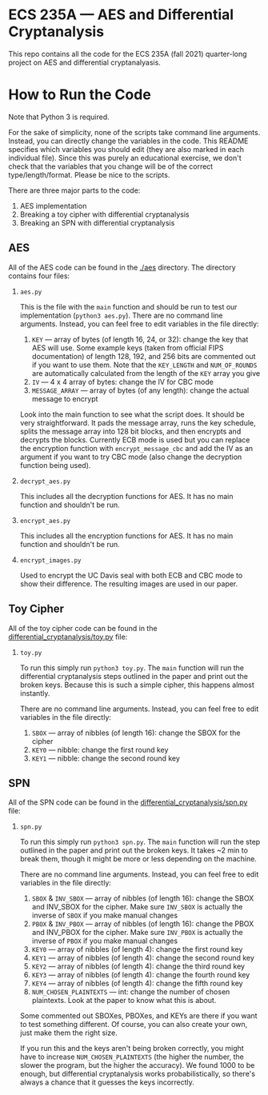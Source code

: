 # ECS 235A — AES and Differential Cryptanalysis
This repo contains all the code for the ECS 235A (fall 2021) quarter-long project on AES and differential cryptanalyasis.

# How to Run the Code
Note that Python 3 is required.

For the sake of simplicity, none of the scripts take command line arguments. Instead, you can directly change the variables in the code. This README specifies which variables you should edit (they are also marked in each individual file). Since this was purely an educational exercise, we don't check that the variables that you change will be of the correct type/length/format. Please be nice to the scripts.

There are three major parts to the code:
1. AES implementation
2. Breaking a toy cipher with differential cryptanalysis
3. Breaking an SPN with differential cryptanalysis

## AES
All of the AES code can be found in the [./aes](aes) directory. The directory contains four files:

1. `aes.py`

    This is the file with the `main` function and should be run to test our implementation (`python3 aes.py`). There are no command line arguments. Instead, you can feel free to edit variables in the file directly:
    1. `KEY` — array of bytes (of length 16, 24, or 32): change the key that AES will use. Some example keys (taken from official FIPS documentation) of length 128, 192, and 256 bits are commented out if you want to use them. Note that the `KEY_LENGTH` and `NUM_OF_ROUNDS` are automatically calculated from the length of the `KEY` array you give
    2. `IV` — 4 x 4 array of bytes: change the IV for CBC mode
    3. `MESSAGE_ARRAY` — array of bytes (of any length): change the actual message to encrypt

    Look into the main function to see what the script does. It should be very straightforward. It pads the message array, runs the key schedule, splits the message array into 128 bit blocks, and then encrypts and decrypts the blocks. Currently ECB mode is used but you can replace the encryption function with `encrypt_message_cbc` and add the IV as an argument if you want to try CBC mode (also change the decryption function being used).

2. `decrypt_aes.py`

    This includes all the decryption functions for AES. It has no main function and shouldn't be run.

3. `encrypt_aes.py`

    This includes all the encryption functions for AES. It has no main function and shouldn't be run.

4. `encrypt_images.py`

    Used to encrypt the UC Davis seal with both ECB and CBC mode to show their difference. The resulting images are used in our paper.

## Toy Cipher
All of the toy cipher code can be found in the [differential_cryptanalysis/toy.py](./differential_cryptanalysis/toy.py) file:

1. `toy.py`

    To run this simply run `python3 toy.py`. The `main` function will run the differential cryptanalysis steps outlined in the paper and print out the broken keys. Because this is such a simple cipher, this happens almost instantly.

    There are no command line arguments. Instead, you can feel free to edit variables in the file directly:
    1. `SBOX` — array of nibbles (of length 16): change the SBOX for the cipher
    2. `KEY0` — nibble: change the first round key
    3. `KEY1` — nibble: change the second round key

## SPN
All of the SPN code can be found in the [differential_cryptanalysis/spn.py](./differential_cryptanalysis/spn.py) file:

1. `spn.py`

    To run this simply run `python3 spn.py`. The `main` function will run the step outlined in the paper and print out the broken keys. It takes ~2 min to break them, though it might be more or less depending on the machine.

    There are no command line arguments. Instead, you can feel free to edit variables in the file directly:
    1. `SBOX` & `INV_SBOX` — array of nibbles (of length 16): change the SBOX and INV_SBOX for the cipher. Make sure `INV_SBOX` is actually the inverse of `SBOX` if you make manual changes
    2. `PBOX` & `INV_PBOX` — array of nibbles (of length 16): change the PBOX and INV_PBOX for the cipher. Make sure `INV_PBOX` is actually the inverse of `PBOX` if you make manual changes
    3. `KEY0` — array of nibbles (of length 4): change the first round key
    4. `KEY1` — array of nibbles (of length 4): change the second round key
    5. `KEY2` — array of nibbles (of length 4): change the third round key
    6. `KEY3` — array of nibbles (of length 4): change the fourth round key
    7. `KEY4` — array of nibbles (of length 4): change the fifth round key
    8. `NUM_CHOSEN_PLAINTEXTS` — int: change the number of chosen plaintexts. Look at the paper to know what this is about.

    Some commented out SBOXes, PBOXes, and KEYs are there if you want to test something different. Of course, you can also create your own, just make them the right size.

    If you run this and the keys aren't being broken correctly, you might have to increase `NUM_CHOSEN_PLAINTEXTS` (the higher the number, the slower the program, but the higher the accuracy). We found 1000 to be enough, but differential cryptanalysis works probabilistically, so there's always a chance that it guesses the keys incorrectly.
